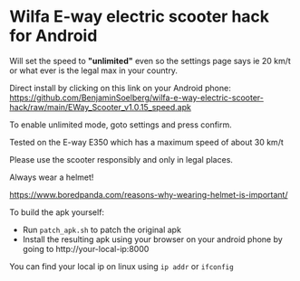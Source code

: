 # Wilfa E-way electric scooter hack for Android

Will set the speed to **"unlimited"** even so the settings page says ie 20 km/t or what ever is the legal max in your country.

Direct install by clicking on this link on your Android phone: https://github.com/BenjaminSoelberg/wilfa-e-way-electric-scooter-hack/raw/main/EWay_Scooter_v1.0.15_speed.apk

To enable unlimited mode, goto settings and press confirm.

Tested on the E-way E350 which has a maximum speed of about 30 km/t

Please use the scooter responsibly and only in legal places.

Always wear a helmet!

https://www.boredpanda.com/reasons-why-wearing-helmet-is-important/

To build the apk yourself:

* Run ```patch_apk.sh``` to patch the original apk
* Install the resulting apk using your browser on your android phone by going to http://your-local-ip:8000

You can find your local ip on linux using ```ip addr``` or ```ifconfig```
